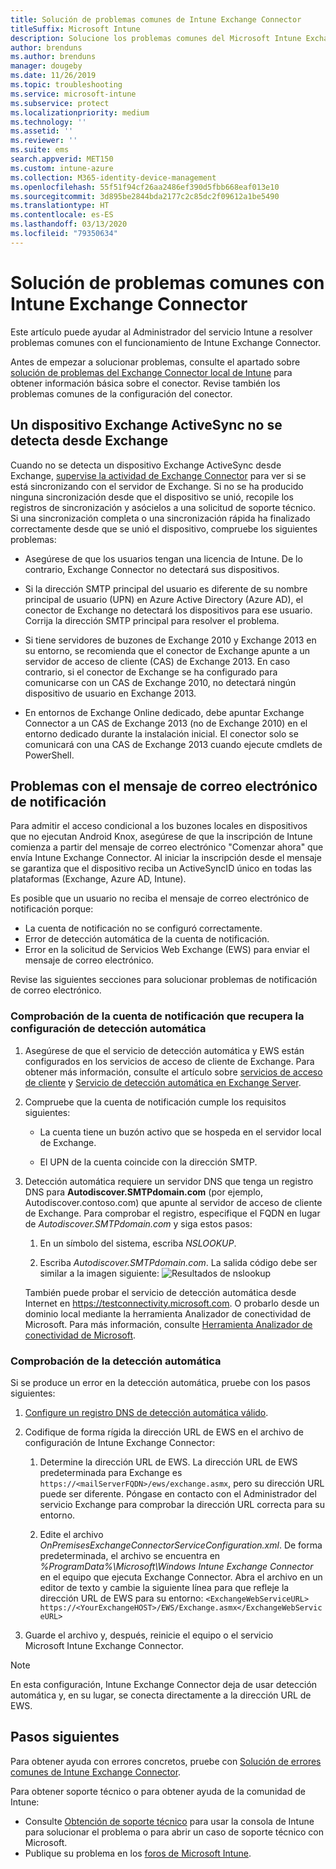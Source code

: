 ```yaml
---
title: Solución de problemas comunes de Intune Exchange Connector
titleSuffix: Microsoft Intune
description: Solucione los problemas comunes del Microsoft Intune Exchange Connector local.
author: brenduns
ms.author: brenduns
manager: dougeby
ms.date: 11/26/2019
ms.topic: troubleshooting
ms.service: microsoft-intune
ms.subservice: protect
ms.localizationpriority: medium
ms.technology: ''
ms.assetid: ''
ms.reviewer: ''
ms.suite: ems
search.appverid: MET150
ms.custom: intune-azure
ms.collection: M365-identity-device-management
ms.openlocfilehash: 55f51f94cf26aa2486ef390d5fbb668eaf013e10
ms.sourcegitcommit: 3d895be2844bda2177c2c85dc2f09612a1be5490
ms.translationtype: HT
ms.contentlocale: es-ES
ms.lasthandoff: 03/13/2020
ms.locfileid: "79350634"
---
```

# <a name="resolve-common-problems-with-the-intune-exchange-connector"></a>Solución de problemas comunes con Intune Exchange Connector
 
Este artículo puede ayudar al Administrador del servicio Intune a resolver problemas comunes con el funcionamiento de Intune Exchange Connector.

Antes de empezar a solucionar problemas, consulte el apartado sobre [solución de problemas del Exchange Connector local de Intune](troubleshoot-exchange-connector.md) para obtener información básica sobre el conector. Revise también los problemas comunes de la configuración del conector.

## <a name="an-exchange-activesync-device-isnt-discovered-from-exchange"></a>Un dispositivo Exchange ActiveSync no se detecta desde Exchange

Cuando no se detecta un dispositivo Exchange ActiveSync desde Exchange, [supervise la actividad de Exchange Connector](exchange-connector-install.md#on-premises-intune-exchange-connector-high-availability-support) para ver si se está sincronizando con el servidor de Exchange. Si no se ha producido ninguna sincronización desde que el dispositivo se unió, recopile los registros de sincronización y asócielos a una solicitud de soporte técnico. Si una sincronización completa o una sincronización rápida ha finalizado correctamente desde que se unió el dispositivo, compruebe los siguientes problemas:

- Asegúrese de que los usuarios tengan una licencia de Intune. De lo contrario, Exchange Connector no detectará sus dispositivos.

- Si la dirección SMTP principal del usuario es diferente de su nombre principal de usuario (UPN) en Azure Active Directory (Azure AD), el conector de Exchange no detectará los dispositivos para ese usuario. Corrija la dirección SMTP principal para resolver el problema.

- Si tiene servidores de buzones de Exchange 2010 y Exchange 2013 en su entorno, se recomienda que el conector de Exchange apunte a un servidor de acceso de cliente (CAS) de Exchange 2013. En caso contrario, si el conector de Exchange se ha configurado para comunicarse con un CAS de Exchange 2010, no detectará ningún dispositivo de usuario en Exchange 2013.

- En entornos de Exchange Online dedicado, debe apuntar Exchange Connector a un CAS de Exchange 2013 (no de Exchange 2010) en el entorno dedicado durante la instalación inicial. El conector solo se comunicará con una CAS de Exchange 2013 cuando ejecute cmdlets de PowerShell.

## <a name="problems-with-the-notification-email-message"></a>Problemas con el mensaje de correo electrónico de notificación

Para admitir el acceso condicional a los buzones locales en dispositivos que no ejecutan Android Knox, asegúrese de que la inscripción de Intune comienza a partir del mensaje de correo electrónico "Comenzar ahora" que envía Intune Exchange Connector. Al iniciar la inscripción desde el mensaje se garantiza que el dispositivo reciba un ActiveSyncID único en todas las plataformas (Exchange, Azure AD, Intune).

Es posible que un usuario no reciba el mensaje de correo electrónico de notificación porque:

- La cuenta de notificación no se configuró correctamente.
- Error de detección automática de la cuenta de notificación.
- Error en la solicitud de Servicios Web Exchange (EWS) para enviar el mensaje de correo electrónico.

Revise las siguientes secciones para solucionar problemas de notificación de correo electrónico.

### <a name="check-the-notification-account-that-retrieves-autodiscover-settings"></a>Comprobación de la cuenta de notificación que recupera la configuración de detección automática

1. Asegúrese de que el servicio de detección automática y EWS están configurados en los servicios de acceso de cliente de Exchange. Para obtener más información, consulte el artículo sobre [servicios de acceso de cliente](https://docs.microsoft.com/Exchange/architecture/client-access/client-access) y [Servicio de detección automática en Exchange Server](https://docs.microsoft.com/Exchange/architecture/client-access/autodiscover?view=exchserver-2019).

2. Compruebe que la cuenta de notificación cumple los requisitos siguientes:

   - La cuenta tiene un buzón activo que se hospeda en el servidor local de Exchange.

   - El UPN de la cuenta coincide con la dirección SMTP.

3. Detección automática requiere un servidor DNS que tenga un registro DNS para **Autodiscover.SMTPdomain.com** (por ejemplo, Autodiscover.contoso.com) que apunte al servidor de acceso de cliente de Exchange. Para comprobar el registro, especifique el FQDN en lugar de *Autodiscover.SMTPdomain.com* y siga estos pasos:

   1. En un símbolo del sistema, escriba *NSLOOKUP*.

   2. Escriba *Autodiscover.SMTPdomain.com*. La salida código debe ser similar a la imagen siguiente: ![Resultados de nslookup](./media/troubleshoot-exchange-connector-common-problems/nslookup-results.png
      )

   También puede probar el servicio de detección automática desde Internet en https://testconnectivity.microsoft.com. O probarlo desde un dominio local mediante la herramienta Analizador de conectividad de Microsoft. Para más información, consulte [Herramienta Analizador de conectividad de Microsoft](https://docs.microsoft.com/previous-versions/office/exchange-remote-connectivity/jj851141(v=exchg.80)).


### <a name="check-autodiscovery"></a>Comprobación de la detección automática

Si se produce un error en la detección automática, pruebe con los pasos siguientes:

1. [Configure un registro DNS de detección automática válido](https://docs.microsoft.com/previous-versions/exchange-server/exchange-150/mt473798(v=exchg.150)).

2. Codifique de forma rígida la dirección URL de EWS en el archivo de configuración de Intune Exchange Connector:

   1. Determine la dirección URL de EWS. La dirección URL de EWS predeterminada para Exchange es `https://<mailServerFQDN>/ews/exchange.asmx`, pero su dirección URL puede ser diferente. Póngase en contacto con el Administrador del servicio Exchange para comprobar la dirección URL correcta para su entorno.

   2. Edite el archivo *OnPremisesExchangeConnectorServiceConfiguration.xml*. De forma predeterminada, el archivo se encuentra en *%ProgramData%\Microsoft\Windows Intune Exchange Connector* en el equipo que ejecuta Exchange Connector. Abra el archivo en un editor de texto y cambie la siguiente línea para que refleje la dirección URL de EWS para su entorno: `<ExchangeWebServiceURL> https://<YourExchangeHOST>/EWS/Exchange.asmx</ExchangeWebServiceURL>`

3. Guarde el archivo y, después, reinicie el equipo o el servicio Microsoft Intune Exchange Connector.

>[!NOTE]
> En esta configuración, Intune Exchange Connector deja de usar detección automática y, en su lugar, se conecta directamente a la dirección URL de EWS.

## <a name="next-steps"></a>Pasos siguientes

Para obtener ayuda con errores concretos, pruebe con [Solución de errores comunes de Intune Exchange Connector](troubleshoot-exchange-connector-common-errors.md).

Para obtener soporte técnico o para obtener ayuda de la comunidad de Intune:

- Consulte [Obtención de soporte técnico](../fundamentals/get-support.md) para usar la consola de Intune para solucionar el problema o para abrir un caso de soporte técnico con Microsoft.
- Publique su problema en los [foros de Microsoft Intune](https://social.technet.microsoft.com/Forums/home?forum=microsoftintuneprod).